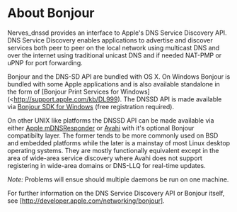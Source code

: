 # About Bonjour

Nerves_dnssd provides an interface to Apple's DNS Service Discovery API. DNS
Service Discovery enables applications to advertise and discover services both
peer to peer on the local network using multicast DNS and over the internet
using traditional unicast DNS and if needed NAT-PMP or uPNP for port forwarding.

Bonjour and the DNS-SD API are bundled with OS X. On Windows Bonjour is bundled
with some Apple applications and is also available standalone in the form of
[Bonjour Print Services for Windows](<http://support.apple.com/kb/DL999).
The DNSSD API is made available via
[Bonjour SDK for Windows](https://connect.apple.com/cgi-bin/WebObjects/MemberSite.woa/wa/getSoftware?bundleID=20737) (free registration required).

On other UNIX like platforms the DNSSD API can be made available via either
[Apple mDNSResponder](http://svn.macosforge.org/repository/mDNSResponder/trunk/) or [Avahi](http://avahi.org) with it's optional
Bonjour compatibilty layer. The former tends to be more commonly used on BSD
and embedded platforms while the later is a mainstay of most Linux desktop
operating systems. They are mostly functionally equivalent except in the area of
wide-area service discovery where Avahi does not support registering in
wide-area domains or DNS-LLQ for real-time updates.

*Note:* Problems will ensue should multiple daemons be run on one machine.

For further information on the DNS Service Discovery API or Bonjour itself, see
[http://developer.apple.com/networking/bonjour].
